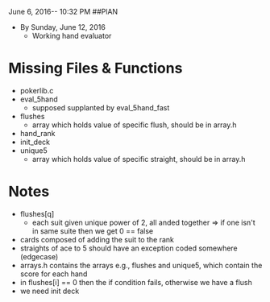 June 6, 2016-- 10:32 PM
##PlAN
- By Sunday, June 12, 2016
	- Working hand evaluator

# Missing Files & Functions
- pokerlib.c
- eval_5hand
	- supposed supplanted by eval_5hand_fast
- flushes
	- array which holds value of specific flush, should be in array.h
- hand_rank
- init_deck
- unique5
	- array which holds value of specific straight, should be in array.h

# Notes
- flushes[q]
	- each suit given unique power of 2, all anded together => if one isn't in same suite then we get 0 == false
- cards composed of adding the suit to the rank
- straights of ace to 5 should have an exception coded somewhere (edgecase)
- arrays.h contains the arrays e.g., flushes and unique5, which contain the score for each hand
- in flushes[i] == 0 then the if condition fails, otherwise we have a flush
- we need init deck
